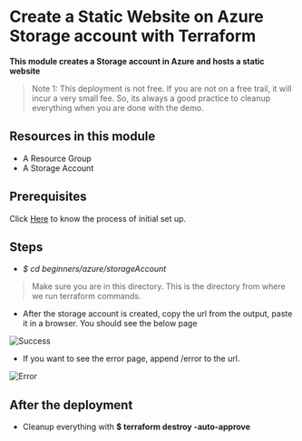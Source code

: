 # Create a Static Website on Azure Storage account with Terraform

**This module creates a Storage account in Azure and hosts a static website**

> Note 1: This deployment is not free. If you are not on a free trail, it will incur a very small fee. So, its always a good practice to cleanup everything when you are done with the demo.

## Resources in this module

- A Resource Group
- A Storage Account

## Prerequisites

Click [Here](https://github.com/collabnix/terraform/blob/master/beginners/azure/README.md) to know the process of initial set up.

## Steps

- *$ cd beginners/azure/storageAccount* 

> Make sure you are in this directory. This is the directory from where we run terraform commands.

- After the storage account is created, copy the url from the output, paste it in a browser. You should see the below page



![Success](https://github.com/collabnix/terraform/blob/master/images/Azure_staticwebsite_Success.png)

- If you want to see the error page, append /error to the url.




![Error](https://github.com/collabnix/terraform/blob/master/images/Azure_staticwebsite_Error.png)


## After the deployment

- Cleanup everything with **$ terraform destroy -auto-approve**
